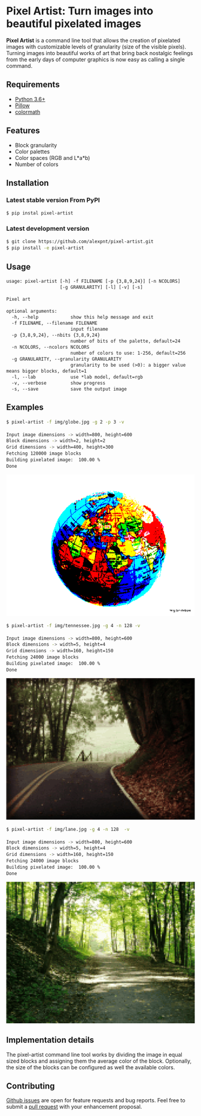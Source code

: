 # Pixel Artist: Turn images into beautiful pixelated images 

**Pixel Artist** is a command line tool that allows the creation of pixelated
images with customizable levels of granularity (size of the visible pixels). 
Turning images into beautiful works of art that bring back nostalgic feelings 
from the early days of computer graphics is now easy as calling a single command.


## Requirements

* [Python 3.6+](https://www.python.org/)
* [Pillow](https://github.com/python-pillow/Pillow)
* [colormath](https://github.com/gtaylor/python-colormath)

## Features
* Block granularity
* Color palettes
* Color spaces (RGB and L\*a\*b) 
* Number of colors

##  Installation

### Latest stable version From PyPI
```bash
$ pip instal pixel-artist
```

### Latest development version
```bash
$ git clone https://github.com/alexpnt/pixel-artist.git
$ pip install -e pixel-artist
```


## Usage

    usage: pixel-artist [-h] -f FILENAME [-p {3,8,9,24}] [-n NCOLORS] 
                        [-g GRANULARITY] [-l] [-v] [-s]
    
    Pixel art
    
    optional arguments:
      -h, --help            show this help message and exit
      -f FILENAME, --filename FILENAME
                            input filename
      -p {3,8,9,24}, --nbits {3,8,9,24}
                            number of bits of the palette, default=24
      -n NCOLORS, --ncolors NCOLORS
                            number of colors to use: 1-256, default=256
      -g GRANULARITY, --granularity GRANULARITY
                            granularity to be used (>0): a bigger value means bigger blocks, default=1
      -l, --lab             use *lab model, default=rgb
      -v, --verbose         show progress
      -s, --save            save the output image


     
##  Examples
```bash
$ pixel-artist -f img/globe.jpg -g 2 -p 3 -v

Input image dimensions -> width=800, height=600
Block dimensions -> width=2, height=2
Grid dimensions -> width=400, height=300
Fetching 120000 image blocks
Building pixelated image:  100.00 %
Done
```

![eg](https://raw.githubusercontent.com/AlexPnt/pixel-art/master/img/globe_pixelated_g2_p3.png)

```bash
$ pixel-artist -f img/tennessee.jpg -g 4 -n 128 -v

Input image dimensions -> width=800, height=600
Block dimensions -> width=5, height=4
Grid dimensions -> width=160, height=150
Fetching 24000 image blocks
Building pixelated image:  100.00 %
Done
```
![eg](https://raw.githubusercontent.com/AlexPnt/pixel-art/master/img/tennessee_pixelated_g4_n128.png)

```bash
$ pixel-artist -f img/lane.jpg -g 4 -n 128  -v

Input image dimensions -> width=800, height=600
Block dimensions -> width=5, height=4
Grid dimensions -> width=160, height=150
Fetching 24000 image blocks
Building pixelated image:  100.00 %
Done

```
![eg](https://raw.githubusercontent.com/AlexPnt/pixel-art/master/img/lane_pixelated_g4_n128.png)

## Implementation details

The pixel-artist command line tool works by dividing the image in equal sized blocks 
and assigning them the average color of the block. 
Optionally, the size of the blocks can be configured as well the available colors.

## Contributing

[Github issues](https://github.com/alexpnt/pixel-artist/issues) are open for feature requests and bug reports. Feel free to submit a [pull request](https://github.com/alexpnt/pixel-artist/pulls) with your enhancement proposal.